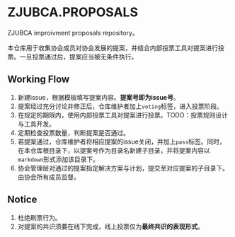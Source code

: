 # ZJUBCA.PROPOSALS
ZJUBCA improivment proposals repository。

本仓库用于收集协会成员对协会发展的提案，并结合内部投票工具对提案进行投票。一旦投票通过后，提案应当被无条件执行。

## Working Flow
1. 新建issue，根据模板填写提案内容。**提案号即为issue号**。
2. 提案经过充分讨论并修正后，仓库维护者加上`voting`标签，进入投票阶段。
3. 在规定的期限内，使用内部投票工具对提案进行投票。TODO：投票规则设计与工具开发。
4. 定期检查投票数量，判断提案是否通过。
5. 若提案通过，仓库维护者将相应提案的issue关闭，并加上`pass`标签。同时，在本仓库根目录下，以提案号作为目录名新建子目录，并将提案内容以`markdown`形式添加该目录下。
6. 协会管理层对通过的提案指定解决方案与计划，提交至对应提案的子目录下。由协会所有成员监督。

## Notice
1. 杜绝刷票行为。
2. 对提案的共识须要在线下完成，线上投票仅为**最终共识的表现形式**。
